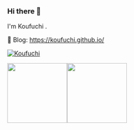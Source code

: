 ### Hi there 👋

I'm Koufuchi .

📔 Blog: <https://koufuchi.github.io/>

<!--START_SECTION:waka-->
<!--END_SECTION:waka-->

<a href="https://github-readme-stats.vercel.app/api?username=Koufuchi&show_icons=true&theme=radical" target="_blank" rel="noopener noreferrer"><img src="https://github-readme-stats.vercel.app/api?username=Koufuchi&show_icons=true&theme=radical" alt="Koufuchi" /></a>

<img align="" height="137px" src="https://github-readme-stats.vercel.app/api?username=Koufuchi&hide_border=true&show_icons=true&include_all_commits=true&line_height=21&theme=radical&locale=en" /><img align="" height="137px" src="https://github-readme-stats.vercel.app/api/top-langs/?username=Koufuchi&hide_title=true&hide_border=true&layout=compact&theme=radical&locale=en" />

